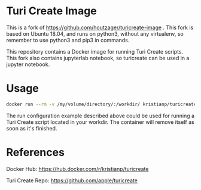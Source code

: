 # Turi Create Image

This is a fork of https://github.com/houtzager/turicreate-image .  This fork is based on Ubuntu 18.04, and runs on python3, without any virtualenv, so remember to use python3 and pip3 in commands.


This repository contains a Docker image for running Turi Create scripts.  This fork also contains jupyterlab notebook, so turicreate can be used in a jupyter notebook.

# Usage
```bash
docker run --rm -v /my/volume/directory/:/workdir/ kristianp/turicreate -p 8888:8888 jupyter notebook --ip=0.0.0.0 --allow-root
```

The run configuration example described above could be used for running a Turi Create script located in your workdir. The container will remove itself as soon as it's finished.

# References
Docker Hub: https://hub.docker.com/r/kristianp/turicreate

Turi Create Repo: https://github.com/apple/turicreate
